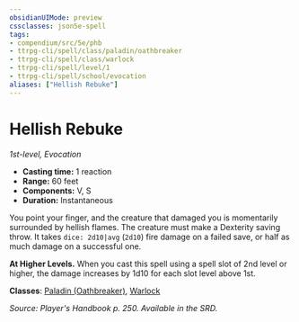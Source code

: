 ```yaml
---
obsidianUIMode: preview
cssclasses: json5e-spell
tags:
- compendium/src/5e/phb
- ttrpg-cli/spell/class/paladin/oathbreaker
- ttrpg-cli/spell/class/warlock
- ttrpg-cli/spell/level/1
- ttrpg-cli/spell/school/evocation
aliases: ["Hellish Rebuke"]
---
```

# Hellish Rebuke
*1st-level, Evocation*  

- **Casting time:** 1 reaction
- **Range:** 60 feet
- **Components:** V, S
- **Duration:** Instantaneous

You point your finger, and the creature that damaged you is momentarily surrounded by hellish flames. The creature must make a Dexterity saving throw. It takes `dice: 2d10|avg` (`2d10`) fire damage on a failed save, or half as much damage on a successful one.

**At Higher Levels.** When you cast this spell using a spell slot of 2nd level or higher, the damage increases by 1d10 for each slot level above 1st.

**Classes**: [Paladin (Oathbreaker)](compendium/classes/paladin-oathbreaker.md), [Warlock](compendium/classes/warlock.md)

*Source: Player's Handbook p. 250. Available in the SRD.*